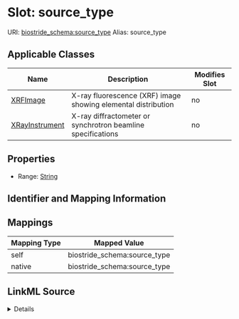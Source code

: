 

# Slot: source_type 



URI: [biostride_schema:source_type](https://w3id.org/biostride/schema/source_type)
Alias: source_type

<!-- no inheritance hierarchy -->





## Applicable Classes

| Name | Description | Modifies Slot |
| --- | --- | --- |
| [XRFImage](XRFImage.md) | X-ray fluorescence (XRF) image showing elemental distribution |  no  |
| [XRayInstrument](XRayInstrument.md) | X-ray diffractometer or synchrotron beamline specifications |  no  |






## Properties

* Range: [String](String.md)




## Identifier and Mapping Information







## Mappings

| Mapping Type | Mapped Value |
| ---  | ---  |
| self | biostride_schema:source_type |
| native | biostride_schema:source_type |




## LinkML Source

<details>
```yaml
name: source_type
alias: source_type
domain_of:
- XRayInstrument
- XRFImage
range: string

```
</details>